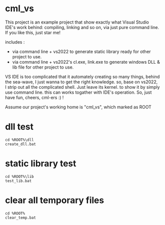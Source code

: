 # cml_vs
This project is an example project that show exactly what Visual Studio IDE's work behind: compiling, linking and so on, via just pure command line. If you like this, just star me! 

includes :
  - via command line + vs2022 to generate static library ready for other project to use.
  - via command line + vs2022's cl.exe, link.exe to generate windows DLL & lib file for other project to use.


VS IDE is too complicated that it automately creating so many things, behind the sea-wave, I just wanna to get the right knowledge.
so, base on vs2022, I strip out all the complicated shell. Just leave its kernel. to show it by simply use command line.
this can works togather with IDE's operation. So, just have fun, cheers, cml-ers :) !

Assume our project's working home is "cml_vs", which marked as ROOT 

# dll test
```
cd %ROOT%\dll
create_dll.bat 
```

# static library test
```
cd %ROOT%\lib
test_lib.bat
```

# clear all temporary files
```
cd %ROOT%
clear_temp.bat
```



